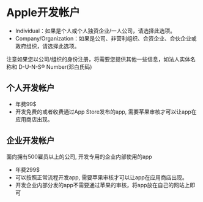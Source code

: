# Apple开发帐户

* Individual：如果是个人或个人独资企业/一人公司，请选择此选项。
* Company/Organization：如果是公司、非营利组织、合资企业、合伙企业或政府组织，请选择此选项。

注意如果您以公司/组织的身份注册，将需要您提供其他一些信息，如法人实体名称和 D-U-N-S® Number(邓白氏码)

## 个人开发帐户

* 年费99$
* 开发免费的或者收费通过App Store发布的app, 需要苹果审核才可以让app在应用商店出现。

## 企业开发帐户

面向拥有500雇员以上的公司, 开发专用的企业内部使用的app 

* 年费299$
* 可以按照正常流程开发app, 需要苹果审核才可以让app在应用商店出现。
* 开发企业内部分发的app不需要通过苹果的审核，将app放在自己的网站上即可
